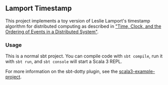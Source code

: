 ## Lamport Timestamp

This project implements a toy version of Leslie Lamport's timestamp algorithm for distributed computing as described
in ["Time, Clock, and the Ordering of Events in a Distributed System"](http://research.microsoft.com/users/lamport/pubs/time-clocks.pdf).

### Usage

This is a normal sbt project. You can compile code with `sbt compile`, run it with `sbt run`, and `sbt console` will start a Scala 3 REPL.

For more information on the sbt-dotty plugin, see the
[scala3-example-project](https://github.com/scala/scala3-example-project/blob/main/README.md).
